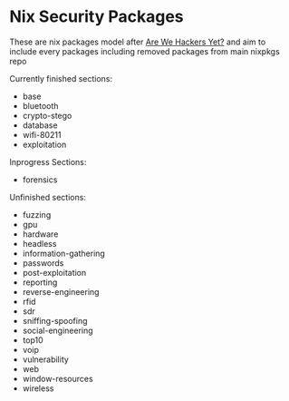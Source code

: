 # Nix Security Packages

These are nix packages model after [Are We Hackers Yet?](https://jjjollyjim.github.io/arewehackersyet/index.html) and aim to include every packages including removed packages from main nixpkgs repo

Currently finished sections:
- base
- bluetooth
- crypto-stego
- database
- wifi-80211
- exploitation

Inprogress Sections:
- forensics

Unfinished sections:
- fuzzing
- gpu
- hardware
- headless
- information-gathering
- passwords
- post-exploitation
- reporting
- reverse-engineering
- rfid
- sdr
- sniffing-spoofing
- social-engineering
- top10
- voip
- vulnerability
- web
- window-resources
- wireless
